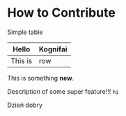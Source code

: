 # How to Contribute

Simple table

|Hello|Kognifai|
|-----|--------|
|This is | row |

 This is something **new**.

Description of some super feature!!! `hi`

Dzień dobry
